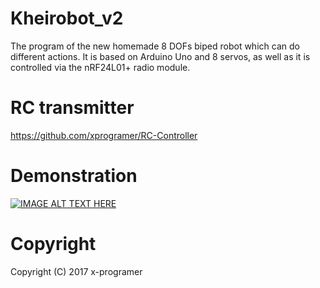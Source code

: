 # Kheirobot_v2
The program of the new homemade 8 DOFs biped robot which can do different actions. It is based on Arduino Uno and 8 servos, as well as it is controlled via the nRF24L01+ radio module.

# RC transmitter
https://github.com/xprogramer/RC-Controller

# Demonstration
[![IMAGE ALT TEXT HERE](https://img.youtube.com/vi/DZ1AnPju9BM/0.jpg)](https://www.youtube.com/watch?v=DZ1AnPju9BM)

# Copyright
Copyright (C) 2017 x-programer
